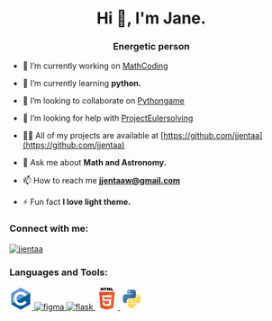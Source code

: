 <h1 align="center">Hi 👋, I'm Jane.</h1>
<h3 align="center">Energetic person</h3>

- 🔭 I’m currently working on [MathCoding](git@github.com:jjentaa/MathCoding.git)

- 🌱 I’m currently learning **python.**

- 👯 I’m looking to collaborate on [Pythongame](git@github.com:jjentaa/Pythongame.git)

- 🤝 I’m looking for help with [ProjectEulersolving](git@github.com:jjentaa/ProjectEulersolving.git)

- 👨‍💻 All of my projects are available at [https://github.com/jjentaa](https://github.com/jjentaa)

- 💬 Ask me about **Math and Astronomy.**

- 📫 How to reach me **jjentaaw@gmail.com**

- ⚡ Fun fact **I love light theme.**

<h3 align="left">Connect with me:</h3>
<p align="left">
<a href="https://kaggle.com/jjentaa" target="blank"><img align="center" src="https://raw.githubusercontent.com/rahuldkjain/github-profile-readme-generator/master/src/images/icons/Social/kaggle.svg" alt="jjentaa" height="30" width="40" /></a>
</p>

<h3 align="left">Languages and Tools:</h3>
<p align="left"> <a href="https://www.cprogramming.com/" target="_blank" rel="noreferrer"> <img src="https://raw.githubusercontent.com/devicons/devicon/master/icons/c/c-original.svg" alt="c" width="40" height="40"/> </a> <a href="https://www.figma.com/" target="_blank" rel="noreferrer"> <img src="https://www.vectorlogo.zone/logos/figma/figma-icon.svg" alt="figma" width="40" height="40"/> </a> <a href="https://flask.palletsprojects.com/" target="_blank" rel="noreferrer"> <img src="https://www.vectorlogo.zone/logos/pocoo_flask/pocoo_flask-icon.svg" alt="flask" width="40" height="40"/> </a> <a href="https://www.w3.org/html/" target="_blank" rel="noreferrer"> <img src="https://raw.githubusercontent.com/devicons/devicon/master/icons/html5/html5-original-wordmark.svg" alt="html5" width="40" height="40"/> </a> <a href="https://www.python.org" target="_blank" rel="noreferrer"> <img src="https://raw.githubusercontent.com/devicons/devicon/master/icons/python/python-original.svg" alt="python" width="40" height="40"/> </a> </p>

